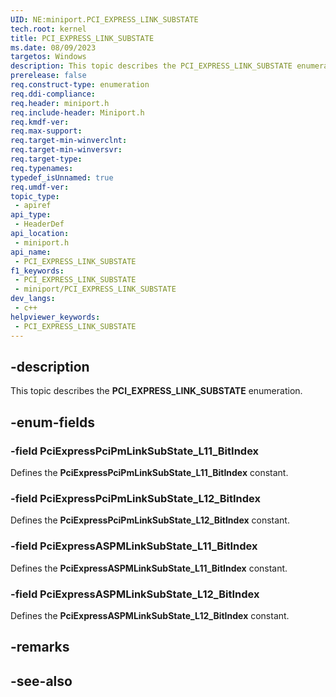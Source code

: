```yaml
---
UID: NE:miniport.PCI_EXPRESS_LINK_SUBSTATE
tech.root: kernel
title: PCI_EXPRESS_LINK_SUBSTATE
ms.date: 08/09/2023
targetos: Windows
description: This topic describes the PCI_EXPRESS_LINK_SUBSTATE enumeration.
prerelease: false
req.construct-type: enumeration
req.ddi-compliance: 
req.header: miniport.h
req.include-header: Miniport.h
req.kmdf-ver: 
req.max-support: 
req.target-min-winverclnt: 
req.target-min-winversvr: 
req.target-type: 
req.typenames: 
typedef_isUnnamed: true
req.umdf-ver: 
topic_type:
 - apiref
api_type:
 - HeaderDef
api_location:
 - miniport.h
api_name:
 - PCI_EXPRESS_LINK_SUBSTATE
f1_keywords:
 - PCI_EXPRESS_LINK_SUBSTATE
 - miniport/PCI_EXPRESS_LINK_SUBSTATE
dev_langs:
 - c++
helpviewer_keywords:
 - PCI_EXPRESS_LINK_SUBSTATE
---
```


## -description

This topic describes the **PCI_EXPRESS_LINK_SUBSTATE** enumeration.

## -enum-fields

### -field PciExpressPciPmLinkSubState_L11_BitIndex

Defines the **PciExpressPciPmLinkSubState_L11_BitIndex** constant.

### -field PciExpressPciPmLinkSubState_L12_BitIndex

Defines the **PciExpressPciPmLinkSubState_L12_BitIndex** constant.

### -field PciExpressASPMLinkSubState_L11_BitIndex

Defines the **PciExpressASPMLinkSubState_L11_BitIndex** constant.

### -field PciExpressASPMLinkSubState_L12_BitIndex

Defines the **PciExpressASPMLinkSubState_L12_BitIndex** constant.

## -remarks

## -see-also
